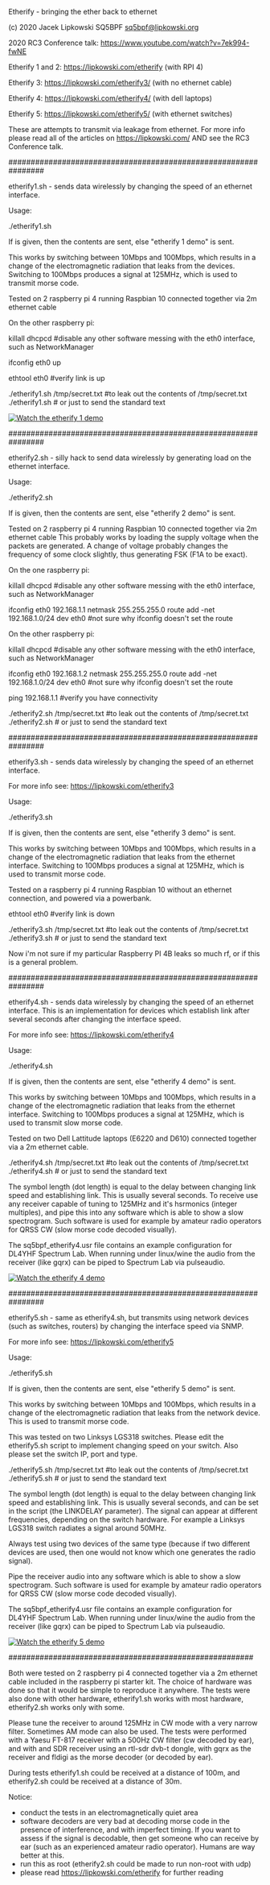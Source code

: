 Etherify - bringing the ether back to ethernet

(c) 2020 Jacek Lipkowski SQ5BPF <sq5bpf@lipkowski.org>

2020 RC3 Conference talk: https://www.youtube.com/watch?v=7ek994-fwNE

Etherify 1 and 2: https://lipkowski.com/etherify (with RPI 4)

Etherify 3: https://lipkowski.com/etherify3/ (with no ethernet cable)

Etherify 4: https://lipkowski.com/etherify4/ (with dell laptops)

Etherify 5: https://lipkowski.com/etherify5/ (with ethernet switches)

These are attempts to transmit via leakage from ethernet.
For more info please read all of the articles on https://lipkowski.com/ AND see the RC3 Conference talk.


################################################################

etherify1.sh  - sends data wirelessly by changing the speed of an 
ethernet interface.

Usage:

./etherify1.sh <file>

If <file> is  given, then the contents are sent, else "etherify 1 demo" is sent.

This works by switching between 10Mbps and 100Mbps, which results
in a change of the electromagnetic radiation that leaks from the devices.
Switching to 100Mbps produces a signal at 125MHz, which is used to
transmit morse code.


Tested on 2 raspberry pi 4 running Raspbian 10 
connected together via 2m ethernet cable

On the other raspberry pi:

killall dhcpcd #disable any other software messing with the eth0 interface, such as NetworkManager

ifconfig eth0 up

ethtool eth0  #verify link is up

./etherify1.sh /tmp/secret.txt  #to leak out the contents of /tmp/secret.txt
./etherify1.sh                  # or just to send the standard text




[![Watch the etherify 1 demo](https://img.youtube.com/vi/ueC4SLPrtNg/hqdefault.jpg)](https://youtu.be/ueC4SLPrtNg)


################################################################

etherify2.sh  -  silly hack to send data wirelessly by generating load on
 the ethernet interface.

Usage:

./etherify2.sh <file>

If <file> is  given, then the contents are sent, else "etherify 2 demo" is sent.

Tested on 2 raspberry pi 4 running Raspbian 10 
connected together via 2m ethernet cable
This probably works by loading the supply voltage when the packets
are generated. A change of voltage probably  changes the frequency
of some clock slightly, thus generating FSK (F1A to be exact).

On the one raspberry pi:

killall dhcpcd #disable any other software messing with the eth0 interface, such as NetworkManager

ifconfig eth0 192.168.1.1 netmask 255.255.255.0
route add -net 192.168.1.0/24 dev eth0 #not sure why ifconfig doesn't set the route

On the other raspberry pi:

killall dhcpcd #disable any other software messing with the eth0 interface, such as NetworkManager

ifconfig eth0 192.168.1.2 netmask 255.255.255.0
route add -net 192.168.1.0/24 dev eth0 #not sure why ifconfig doesn't set the route

ping 192.168.1.1 #verify you have connectivity

./etherify2.sh /tmp/secret.txt  #to leak out the contents of /tmp/secret.txt
./etherify2.sh                  # or just to send the standard text




################################################################

etherify3.sh  - sends data wirelessly by changing the speed of an 
ethernet interface.

For more info see: https://lipkowski.com/etherify3

Usage:

./etherify3.sh <file>

If <file> is  given, then the contents are sent, else "etherify 3 demo" is sent.

This works by switching between 10Mbps and 100Mbps, which results
in a change of the electromagnetic radiation that leaks from the ethernet interface.
Switching to 100Mbps produces a signal at 125MHz, which is used to
transmit morse code.


Tested on a raspberry pi 4 running Raspbian 10 
without an ethernet connection, and powered via a powerbank.

ethtool eth0  #verify link is down

./etherify3.sh /tmp/secret.txt  #to leak out the contents of /tmp/secret.txt
./etherify3.sh                  # or just to send the standard text

Now i'm not sure if my particular Raspberry PI 4B leaks so much rf, or if this
is a general problem.


################################################################

etherify4.sh  - sends data wirelessly by changing the speed of an 
ethernet interface. This is an implementation for devices which
establish link after several seconds after changing the interface speed.

For more info see: https://lipkowski.com/etherify4

Usage:

./etherify4.sh <file>

If <file> is  given, then the contents are sent, else "etherify 4 demo" is sent.

This works by switching between 10Mbps and 100Mbps, which results
in a change of the electromagnetic radiation that leaks from the ethernet interface.
Switching to 100Mbps produces a signal at 125MHz, which is used to
transmit slow morse code.


Tested on two Dell Lattitude laptops (E6220 and D610) connected together via
a 2m ethernet cable. 


./etherify4.sh /tmp/secret.txt  #to leak out the contents of /tmp/secret.txt
./etherify4.sh                  # or just to send the standard text


The symbol length (dot length) is equal to the delay between changing link
speed and establishing link. This is usually several seconds. To receive
use any receiver capable of tuning to 125MHz and it's hsrmonics (integer multiples),
and pipe this into any software which is able to show a slow spectrogram.
Such software is used for example by amateur radio operators for QRSS CW
(slow morse code decoded visually). 

The sq5bpf_etherify4.usr file contains an example configuration for 
DL4YHF Spectrum Lab. When running under linux/wine the audio from 
the receiver (like gqrx) can be piped to Spectrum Lab via pulseaudio.

[![Watch the etherify 4 demo](https://img.youtube.com/vi/aHbgMt0w4Cc/hqdefault.jpg)](https://youtu.be/aHbgMt0w4Cc)

################################################################

etherify5.sh  - same as etherify4.sh, but transmits using network
devices (such as switches, routers) by changing the interface speed 
via SNMP.

For more info see: https://lipkowski.com/etherify5

Usage:

./etherify5.sh <file>

If <file> is  given, then the contents are sent, else "etherify 5 demo" is sent.

This works by switching between 10Mbps and 100Mbps, which results
in a change of the electromagnetic radiation that leaks from the network device.
This is used to transmit morse code.

This was tested on two Linksys LGS318 switches. Please edit the etherify5.sh
script to implement changing speed on your switch. Also please set the 
switch IP, port and type.

./etherify5.sh /tmp/secret.txt  #to leak out the contents of /tmp/secret.txt
./etherify5.sh                  # or just to send the standard text


The symbol length (dot length) is equal to the delay between changing link
speed and establishing link. This is usually several seconds, and can be set
in the script (the LINKDELAY parameter).
The signal can appear at different frequencies, depending on the switch hardware.
For example a Linksys LGS318 switch radiates a signal around 50MHz. 

Always test using two devices of the same type (because if two different devices are
used, then one would not know which one generates the radio signal).

Pipe the receiver audio into any software which is able to show a slow spectrogram.
Such software is used for example by amateur radio operators for QRSS CW
(slow morse code decoded visually). 

The sq5bpf_etherify4.usr file contains an example configuration for 
DL4YHF Spectrum Lab. When running under linux/wine the audio from 
the receiver (like gqrx) can be piped to Spectrum Lab via pulseaudio.

[![Watch the etherify 5 demo](https://img.youtube.com/vi/DK90gS4ZLxs/hqdefault.jpg)](https://youtu.be/DK90gS4ZLxs)

#######################################################

Both were tested on 2 raspberry pi 4 connected together via a 2m 
ethernet cable included in the raspberry pi starter kit. The choice of
hardware was done so that it would be simple to reproduce it anywhere.
The tests were also done with other hardware, etherify1.sh works with most
hardware, etherify2.sh works only with some.

Please tune the receiver to around 125MHz in CW mode with a
very narrow filter. Sometimes AM mode can also be used. The tests 
were performed with a Yaesu FT-817 receiver with a 500Hz CW filter 
(cw decoded by ear), and with and SDR receiver using an rtl-sdr dvb-t 
dongle, with gqrx as the receiver and fldigi as the morse decoder (or
decoded by ear).
 
During tests etherify1.sh could be received at a distance of 100m,
and etherify2.sh could be received at a distance of 30m.

Notice:
- conduct the tests in an electromagnetically quiet area
- software decoders are very bad at decoding morse code in the presence
  of interference, and with imperfect timing. If you want to assess if the
  signal is decodable, then get someone who can receive by ear
  (such as an experienced amateur radio operator).
  Humans are way better at this.
- run this as root (etherify2.sh could be made to run non-root with udp)
- please read https://lipkowski.com/etherify for further reading

